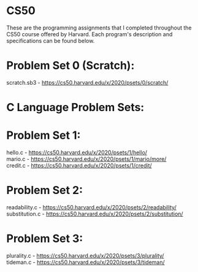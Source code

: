 # CS50
These are the programming assignments that I completed throughout the CS50 course offered by Harvard. Each program's description and specifications can be found below.

# Problem Set 0 (Scratch):
scratch.sb3 - https://cs50.harvard.edu/x/2020/psets/0/scratch/<br />

# C Language Problem Sets:

# Problem Set 1:
hello.c - https://cs50.harvard.edu/x/2020/psets/1/hello/<br />
mario.c - https://cs50.harvard.edu/x/2020/psets/1/mario/more/<br />
credit.c - https://cs50.harvard.edu/x/2020/psets/1/credit/<br />

# Problem Set 2:
readability.c - https://cs50.harvard.edu/x/2020/psets/2/readability/<br />
substitution.c - https://cs50.harvard.edu/x/2020/psets/2/substitution/<br />

# Problem Set 3:
plurality.c - https://cs50.harvard.edu/x/2020/psets/3/plurality/<br />
tideman.c - https://cs50.harvard.edu/x/2020/psets/3/tideman/<br />
